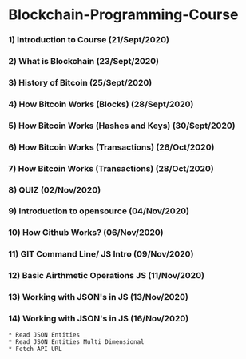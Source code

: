 # Blockchain-Programming-Course

### 1) Introduction to Course (21/Sept/2020)
### 2) What is Blockchain (23/Sept/2020)
### 3) History of Bitcoin (25/Sept/2020)
### 4) How Bitcoin Works (Blocks) (28/Sept/2020)
### 5) How Bitcoin Works (Hashes and Keys) (30/Sept/2020)
### 6) How Bitcoin Works (Transactions) (26/Oct/2020)
### 7) How Bitcoin Works (Transactions) (28/Oct/2020)
### 8) QUIZ (02/Nov/2020)
### 9) Introduction to opensource (04/Nov/2020)
### 10) How Github Works? (06/Nov/2020)
### 11) GIT Command Line/ JS Intro (09/Nov/2020)
### 12) Basic Airthmetic Operations JS (11/Nov/2020)
### 13) Working with JSON's in JS (13/Nov/2020)
### 14) Working with JSON's in JS (16/Nov/2020)
    * Read JSON Entities
    * Read JSON Entities Multi Dimensional
    * Fetch API URL
